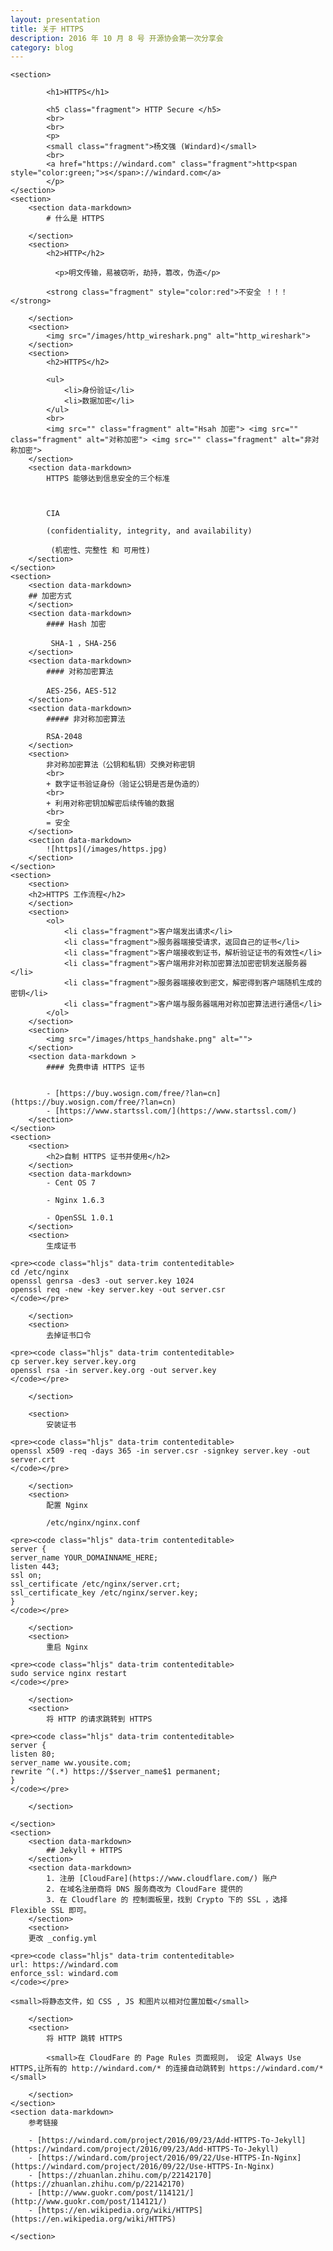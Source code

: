 ```yaml
---
layout: presentation
title: 关于 HTTPS
description: 2016 年 10 月 8 号 开源协会第一次分享会
category: blog
---
```


    <section>

            <h1>HTTPS</h1>

            <h5 class="fragment"> HTTP Secure </h5>
            <br>
            <br>
            <p>
            <small class="fragment">杨文强 (Windard)</small>
            <br>
            <a href="https://windard.com" class="fragment">http<span style="color:green;">s</span>://windard.com</a>
            </p>
    </section>
    <section>
        <section data-markdown>
            # 什么是 HTTPS

        </section>
        <section>
            <h2>HTTP</h2>

              <p>明文传输，易被窃听，劫持，篡改，伪造</p>

            <strong class="fragment" style="color:red">不安全 ！！！</strong>

        </section>
        <section>
            <img src="/images/http_wireshark.png" alt="http_wireshark">
        </section>
        <section>
            <h2>HTTPS</h2>

            <ul>
                <li>身份验证</li>
                <li>数据加密</li>
            </ul>
            <br>
            <img src="" class="fragment" alt="Hsah 加密"> <img src="" class="fragment" alt="对称加密"> <img src="" class="fragment" alt="非对称加密">
        </section>
        <section data-markdown>
            HTTPS 能够达到信息安全的三个标准



            CIA

            (confidentiality, integrity, and availability)

             (机密性、完整性 和 可用性)
        </section>
    </section>
    <section>
        <section data-markdown>
        ## 加密方式
        </section>
        <section data-markdown>
            #### Hash 加密

             SHA-1 ，SHA-256
        </section>
        <section data-markdown>
            #### 对称加密算法

            AES-256，AES-512
        </section>
        <section data-markdown>
            ##### 非对称加密算法

            RSA-2048
        </section>
        <section>
            非对称加密算法（公钥和私钥）交换对称密钥
            <br>
            + 数字证书验证身份（验证公钥是否是伪造的）
            <br>
            + 利用对称密钥加解密后续传输的数据
            <br>
            = 安全
        </section>
        <section data-markdown>
            ![https](/images/https.jpg)
        </section>
    </section>
    <section>
        <section>
        <h2>HTTPS 工作流程</h2>
        </section>
        <section>
            <ol>
                <li class="fragment">客户端发出请求</li>
                <li class="fragment">服务器端接受请求，返回自己的证书</li>
                <li class="fragment">客户端接收到证书，解析验证证书的有效性</li>
                <li class="fragment">客户端用非对称加密算法加密密钥发送服务器</li>
                <li class="fragment">服务器端接收到密文，解密得到客户端随机生成的密钥</li>
                <li class="fragment">客户端与服务器端用对称加密算法进行通信</li>
            </ol>
        </section>
        <section>
            <img src="/images/https_handshake.png" alt="">
        </section>
        <section data-markdown >
            #### 免费申请 HTTPS 证书


            - [https://buy.wosign.com/free/?lan=cn](https://buy.wosign.com/free/?lan=cn)
            - [https://www.startssl.com/](https://www.startssl.com/)
        </section>
    </section>
    <section>
        <section>
            <h2>自制 HTTPS 证书并使用</h2>
        </section>
        <section data-markdown>
            - Cent OS 7

            - Nginx 1.6.3

            - OpenSSL 1.0.1
        </section>
        <section>
            生成证书

    <pre><code class="hljs" data-trim contenteditable>
    cd /etc/nginx
    openssl genrsa -des3 -out server.key 1024
    openssl req -new -key server.key -out server.csr
    </code></pre>

        </section>
        <section>
            去掉证书口令

    <pre><code class="hljs" data-trim contenteditable>
    cp server.key server.key.org
    openssl rsa -in server.key.org -out server.key
    </code></pre>

        </section>

        <section>
            安装证书

    <pre><code class="hljs" data-trim contenteditable>
    openssl x509 -req -days 365 -in server.csr -signkey server.key -out server.crt
    </code></pre>

        </section>
        <section>
            配置 Nginx

            /etc/nginx/nginx.conf

    <pre><code class="hljs" data-trim contenteditable>
    server {
    server_name YOUR_DOMAINNAME_HERE;
    listen 443;
    ssl on;
    ssl_certificate /etc/nginx/server.crt;
    ssl_certificate_key /etc/nginx/server.key;
    }
    </code></pre>

        </section>
        <section>
            重启 Nginx

    <pre><code class="hljs" data-trim contenteditable>
    sudo service nginx restart
    </code></pre>

        </section>
        <section>
            将 HTTP 的请求跳转到 HTTPS

    <pre><code class="hljs" data-trim contenteditable>
    server {
    listen 80;
    server_name ww.yousite.com;
    rewrite ^(.*) https://$server_name$1 permanent;
    }
    </code></pre>

        </section>

    </section>
    <section>
        <section data-markdown>
            ## Jekyll + HTTPS
        </section>
        <section data-markdown>
            1. 注册 [CloudFare](https://www.cloudflare.com/) 账户
            2. 在域名注册商将 DNS 服务商改为 CloudFare 提供的
            3. 在 Cloudflare 的 控制面板里，找到 Crypto 下的 SSL ，选择 Flexible SSL 即可。
        </section>
        <section>
        更改 _config.yml

    <pre><code class="hljs" data-trim contenteditable>
    url: https://windard.com
    enforce_ssl: windard.com
    </code></pre>

    <small>将静态文件，如 CSS , JS 和图片以相对位置加载</small>

        </section>
        <section>
            将 HTTP 跳转 HTTPS

            <small>在 CloudFare 的 Page Rules 页面规则， 设定 Always Use HTTPS,让所有的 http://windard.com/* 的连接自动跳转到 https://windard.com/*</small>

        </section>
    </section>
    <section data-markdown>
        参考链接

        - [https://windard.com/project/2016/09/23/Add-HTTPS-To-Jekyll](https://windard.com/project/2016/09/23/Add-HTTPS-To-Jekyll)
        - [https://windard.com/project/2016/09/22/Use-HTTPS-In-Nginx](https://windard.com/project/2016/09/22/Use-HTTPS-In-Nginx)
        - [https://zhuanlan.zhihu.com/p/22142170](https://zhuanlan.zhihu.com/p/22142170)
        - [http://www.guokr.com/post/114121/](http://www.guokr.com/post/114121/)
        - [https://en.wikipedia.org/wiki/HTTPS](https://en.wikipedia.org/wiki/HTTPS)

    </section>
